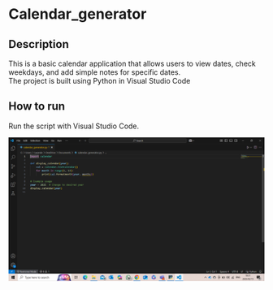 # Calendar_generator

## Description
This is a basic calendar application that allows users to view dates, check weekdays, and add simple notes for specific dates.  
The project is built using Python in Visual Studio Code

## How to run
Run the script with Visual Studio Code.

![Project Screenshot](https://github.com/Lwa-nde62/lwande-gubelana/blob/main/Screenshot%20(103).png?raw=true)
